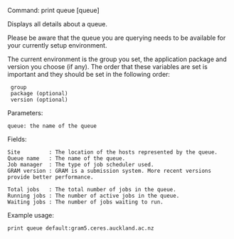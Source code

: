 Command: print queue [queue]

Displays all details about a queue.

Please be aware that the queue you are querying needs to be available for your currently setup environment.

The current environment is the group you set, the application package and version you choose (if any).
The order that these variables are set is important and they should be set in the following order:

     group
     package (optional)
     version (optional)


Parameters:

	queue: the name of the queue
	
Fields:

	Site		 : The location of the hosts represented by the queue.
	Queue name	 : The name of the queue.
	Job manager	 : The type of job scheduler used.
	GRAM version : GRAM is a submission system. More recent versions provide better performance.
	
	Total jobs	 : The total number of jobs in the queue.
	Running jobs : The number of active jobs in the queue.
	Waiting jobs : The number of jobs waiting to run.
	
    
Example usage:

    print queue default:gram5.ceres.auckland.ac.nz
